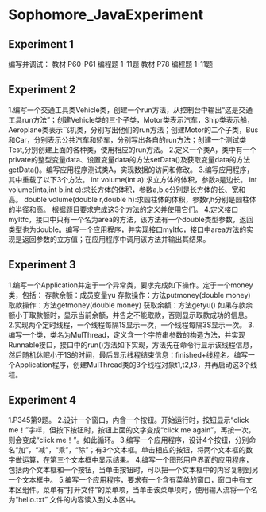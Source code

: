 # Sophomore_JavaExperiment

## Experiment 1

编写并调试：
教材 P60-P61 编程题 1-11题
教材 P78 编程题 1-11题

## Experiment 2

1.编写一个交通工具类Vehicle类，创建一个run方法，从控制台中输出“这是交通工具run方法”；创建Vehicle类的三个子类，Motor类表示汽车，Ship类表示船，Aeroplane类表示飞机类，分别写出他们的run方法；创建Motor的二个子类，Bus和Car，分别表示公共汽车和轿车，分别写出各自的run方法；创建一个测试类Test,分别创建上面的各种类，使用相应的run方法。
2.定义一个类A，类中有一个private的整型变量data、设置变量data的方法setData()及获取变量data的方法getData()。编写应用程序测试类A，实现数据的访问和修改。
3.编写应用程序，其中重载了以下3个方法。
int volume(int a):求立方体的体积，参数a是边长。
int volume(inta,int b,int c):求长方体的体积，参数a,b,c分别是长方体的长、宽和高。
double volume(double r,double h):求圆柱体的体积，参数r,h分别是圆柱体的半径和高。
根据题目要求完成这3个方法的定义并使用它们。
4.定义接口myItfc，接口中只有一个名为area的方法，该方法有一个double类型参数，返回类型也为double。编写一个应用程序，并实现接口myItfc，接口中area方法的实现是返回参数的立方值；在应用程序中调用该方法并输出其结果。

## Experiment 3

1.编写一个Application并定于一个异常类，要求完成如下操作。定于一个money类，包括：
存款余额：成员变量yu
存款操作：方法putmoney(double money)
取款操作：方法getmoney(double money)
获取余额：方法getyu()
如果存款余额小于取款额时，显示当前余额，并告之不能取款，否则显示取款成功的信息。
2.实现两个定时线程，一个线程每隔1S显示一次，一个线程每隔3S显示一次。
3.编写一个类，类名为MulThread，定义含一个字符串参数的构造方法，并实现Runnable接口，接口中的run()方法如下实现，方法先在命令行显示该线程信息，然后随机休眠小于1S的时间，最后显示线程结束信息：finished+线程名。编写一个Application程序，创建MulThread类的3个线程对象t1,t2,t3，并再启动这3个线程。

## Experiment 4

1.P345第9题。
2.设计一个窗口，内含一个按钮。开始运行时，按钮显示“click me！”字样，但按下按钮时，按钮上面的文字变成“click me again”，再按一次，则会变成“click me！”。如此循环。
3.编写一个应用程序，设计4个按钮，分别命名“加”，“减”，“乘”，“除”；有3个文本框。单击相应的按钮，将两个文本框的数字做运算，在第三个文本框中显示结果。
4.编写一个图形用户界面的应用程序，包括两个文本框和一个按钮，当单击按钮时，可以把一个文本框中的内容复制到另一个文本框中。
5.编写一个应用程序，要求有一个含有菜单的窗口，窗口中有文本区组件。菜单有“打开文件”的菜单项，当单击该菜单项时，使用输入流将一个名为“hello.txt” 文件的内容读入到文本区中。

